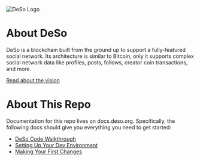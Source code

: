 ![DeSo Logo](src/assets/deso/camelcase_logo.svg)

# About DeSo
DeSo is a blockchain built from the ground up to support a fully-featured
social network. Its architecture is similar to Bitcoin, only it supports complex
social network data like profiles, posts, follows, creator coin transactions, and
more.

[Read about the vision](https://docs.deso.org/#the-ultimate-vision)

# About This Repo
Documentation for this repo lives on docs.deso.org. Specifically, the following
docs should give you everything you need to get started:
* [DeSo Code Walkthrough](https://docs.deso.org/code/walkthrough)
* [Setting Up Your Dev Environment](https://docs.deso.org/code/dev-setup)
* [Making Your First Changes](https://docs.deso.org/code/making-your-first-changes)
